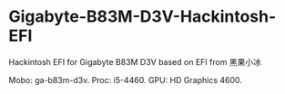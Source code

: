 # Gigabyte-B83M-D3V-Hackintosh-EFI
Hackintosh EFI for Gigabyte B83M D3V based on EFI from 黑果小冰

Mobo: ga-b83m-d3v. 
Proc: i5-4460. 
GPU: HD Graphics 4600. 

